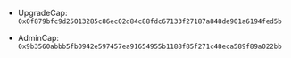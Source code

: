 - UpgradeCap:
`0x0f879bfc9d25013285c86ec02d84c88fdc67133f27187a848de901a6194fed5b`

- AdminCap:
`0x9b3560abbb5fb0942e597457ea91654955b1188f85f271c48eca589f89a022bb`
